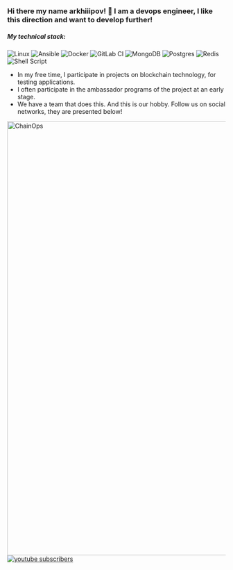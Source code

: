 ### Hi there my name arkhiiipov! 👋 I am a devops engineer, I like this direction and want to develop further!

##### My technical stack:


![Linux](https://img.shields.io/badge/Linux-FCC624?style=for-the-badge&logo=linux&logoColor=black)
![Ansible](https://img.shields.io/badge/ansible-%231A1918.svg?style=for-the-badge&logo=ansible&logoColor=white)
![Docker](https://img.shields.io/badge/docker-%230db7ed.svg?style=for-the-badge&logo=docker&logoColor=white)
![GitLab CI](https://img.shields.io/badge/gitlab%20ci-%23181717.svg?style=for-the-badge&logo=gitlab&logoColor=green)
![MongoDB](https://img.shields.io/badge/MongoDB-%234ea94b.svg?style=for-the-badge&logo=mongodb&logoColor=white)
![Postgres](https://img.shields.io/badge/postgres-%23316192.svg?style=for-the-badge&logo=postgresql&logoColor=white)
![Redis](https://img.shields.io/badge/redis-%23DD0031.svg?style=for-the-badge&logo=redis&logoColor=white)
![Shell Script](https://img.shields.io/badge/shell_script-%23121011.svg?style=for-the-badge&logo=gnu-bash&logoColor=white)

* In my free time, I participate in projects on blockchain technology, for testing applications.
* I often participate in the ambassador programs of the project at an early stage.
* We have a team that does this. And this is our hobby. Follow us on social networks, they are presented below!

<img src="https://media.giphy.com/media/vd3gFQKHEe92rEdsy3/giphy.gif" alt="ChainOps"  width="1000" />

<a href="https://www.youtube.com/channel/[UCEAO6OZPcjETC5oq9AEj-nA]">
 <img alt="youtube subscribers" src="https://github-readme-youtube-stats.herokuapp.com/subscribers/index.php?id=[UCEAO6OZPcjETC5oq9AEj-nA]&key=[AIzaSyBCONR_PC2dTe6ztAdgkDvk7uQvJDMiT8M]"/>
</a>
